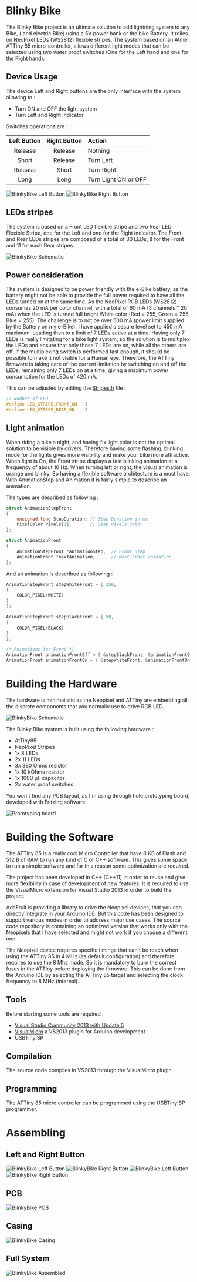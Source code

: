 # Blinky Bike
The Blinky Bike project is an ultimate solution to add lightning system to any Bike, ( and electric Bike) using a 5V power bank or the bike Battery. It relies on NeoPixel LEDs (WS2812) flexible stripes. The system based on an Atmel ATTiny 85 micro-controller, allows different light modes that can be selected using two water proof switches (One for the Left hand and one for the Right hand).

## Device Usage
The device Left and Right buttons are the only interface with the system allowing to :

* Turn ON and OFF the light system
* Turn Left and Right indicator

Switches operations are :

| Left Button | Right Button | Action                |
|:-----------:|:------------:|:----------------------|
| Release     | Release      | Nothing               |
| Short       | Release      | Turn Left             |
| Release     | Short        | Turn Right            |
| Long        | Long         | Turn Light ON or OFF  |

![BlinkyBike Left Button](/Pictures/Button_Left1.jpg "Left Button") ![BlinkyBike Right Button](/Pictures/Button_Right1.jpg "Right Button")

## LEDs stripes
The system is based on a Front LED flexible stripe and two Rear LED Flexible Stripe, one for the Left and one for the Right indicator.
The Front and Rear LEDs stripes are composed of a total of 30 LEDs, 8 for the Front and 11 for each Rear stripes.

![BlinkyBike Schematic](/Pictures/FrontBack_Stripes_On.jpg "Front and Rear Stripes")

## Power consideration
The system is designed to be power friendly with the e-Bike battery, as the battery might not be able to provide the full power required to have all the LEDs turned on at the same time. As the NeoPixel RGB LEDs (WS2812) consumes 20 mA per color channel, with a total of 60 mA (3 channels * 20 mA) when the LED is turned full bright White color (Red = 255, Green = 255, Blue = 255). The challenge is to not be over 500 mA (power limit supplied by the Battery on my e-Bike). I have applied a secure level set to 450 mA maximum. Leading then to a limit of 7 LEDs active at a time.
Having only 7 LEDs is really limitating for a bike light system, so the solution is to multiplex the LEDs and ensure that only those 7 LEDs are on, while all the others are off. If the multiplexing switch is performed fast enough, it should be possible to make it not visible for a Human eye. 
Therefore, the ATTiny firmware is taking care of the current limitation by switching on and off the LEDs, remaining only 7 LEDs on at a time, giving a maximum power consumption for the LEDs of 420 mA.

This can be adjusted by editing the [Stripes.h](/BlinkyBike/BlinkyBike/Stripes.h) file :
```c
// Number of LED
#define LED_STRIPE_FRONT_ON   3
#define LED_STRIPE_REAR_ON    2
```

## Light animation
When riding a bike a night, and having fix light color is not the optimal solution to be visible by drivers. Therefore having some flashing, blinking mode for the lights gives more visibility and make your bike more attractive. When light is On, the Front stripe displays a fast blinking animation at a frequency of about 10 Hz.
When turning left or right, the visual animation is orange and blinky.
So having a flexible software architecture is a must have. With AnimationStep and Animation it is fairly simple to describe an animation. 

The types are described as following :
```c
struct AnimationStepFront
{
	unsigned long StepDuration;	// Step Duration in ms
	PixelColor Pixels[1];		// Step Pixels color
};

struct AnimationFront
{
	AnimationStepFront *animationStep;	// Front Step
	AnimationFront *nextAnimation;		// Next Front animation
};
```

And an animation is described as following :
```c
AnimationStepFront stepWhiteFront = { 150,
{ 
	COLOR_PIXEL(WHITE) 
}
};

AnimationStepFront stepBlackFront = { 50,
{ 
	COLOR_PIXEL(BLACK) 
}
};

/* Animations for Front */
AnimationFront animationFrontOff = { &stepBlackFront, &animationFrontOff };
AnimationFront animationFrontOn = { &stepWhiteFront, &animationFrontOn };

```


# Building the Hardware
The hardware is minimalistic as the Neopixel and ATTiny are embedding all the discrete components that you normally use to drive RGB LED.

![BlinkyBike Schematic](/Hardware/BlinkyBike_schéma.png "Schematic")

The Blinky Bike system is built using the following hardware :

* AtTiny85
* NeoPixel Stripes
 * 1x 8 LEDs
 * 2x 11 LEDs
* 3x 380 Ohms resistor
* 1x 10 kOhms resistor
* 1x 1000 µF capacitor
* 2x water proof switches

You won't find any PCB layout, as I'm using through hole prototyping board, developed with Fritzing software.

![Prototyping board](/Hardware/BlinkyBike_bb.png "Prototyping board")


# Building the Software
The ATTiny 85 is a really cool Micro Controller that have 8 KB of Flash and 512 B of RAM to run any kind of C or C++ software. This gives some space to run a simple software and for this reason some optimization are required.

The project has been developed in C++ (C++11) in order to reuse and give more flexibility in case of development of new features. It is required to use the VisualMicro extension for Visual Studio 2013 in order to build the project.

AdaFruit is providing a library to drive the Neopixel devices, that you can directly integrate in your Arduino IDE. But this code has been designed to support various modes in order to address major use cases. The source code repository is containing an optimized version that works only with the Neopixels that I have selected and might not work if you choose a different one.

The Neopixel device requires specific timings that can't be reach when using the ATTiny 85 in 4 MHz (its default configuration) and therefore requires to use the 8 Mhz mode. So it is mandatory to burn the correct fuses in the ATTIny before deploying the firmware. This can be done from the Arduino IDE by selecting the ATTiny 85 target and selecting the clock frequency to 8 MHz (internal).

## Tools
Before starting some tools are required :

* [Visual Studio Community 2013 with Update 5](https://www.visualstudio.com/en-us/downloads/download-visual-studio-vs.aspx)
* [VisualMicro](http://www.visualmicro.com/) a VS2013 plugin for Arduino development
* USBTinyISP

## Compilation
The source code compiles in VS2013 through the VisualMicro plugin.

## Programming
The ATTiny 85 micro controller can be programmed using the USBTinyISP programmer.

# Assembling
## Left and Right Button
![BlinkyBike Left Button](/Pictures/Button_Left1.jpg "Left Button") ![BlinkyBike Right Button](/Pictures/Button_Right1.jpg "Right Button")
![BlinkyBike Left Button](/Pictures/Button_Left2.jpg "Left Button") ![BlinkyBike Right Button](/Pictures/Button_Right2.jpg "Right Button")

## PCB
![BlinkyBike PCB](/Pictures/BlinkyBike_PCB.jpg "PCB")

## Casing
![BlinkyBike Casing](/Pictures/BlinkyBike_Casing.jpg "Casing")

## Full System
![BlinkyBike Assembled](/Pictures/BlinkyBike_Assembled.jpg "Assembled")


